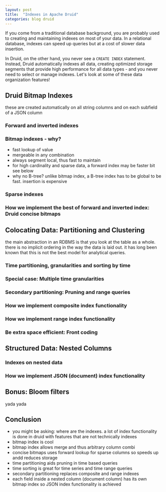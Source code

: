 ```yaml
---
layout: post
title:  "Indexes in Apache Druid"
categories: blog druid
---
```


If you come from a traditional database background, you are probably used to creating and maintaining indexes on most of your data. In a relational database, indexes can speed up queries but at a cost of slower data insertion.

In Druid, on the other hand, you never see a `CREATE INDEX` statement. Instead, Druid automatically indexes all data, creating optimized storage segments that provide high performance for all data types - and you never need to select or manage indexes. Let's look at some of these data organization features!

## Druid Bitmap Indexes

these are created automatically on all string columns and on each subfield of a JSON column

### Forward and inverted indexes

### Bitmap indexes - why?

- fast lookup of value
- mergeable in any combination
- always segment local, thus fast to maintain
- for high cardinality and sparse data, a forward index may be faster bit see below
- why no B-tree? unlike bitmap index, a B-tree index has to be global to be fast. insertion is expensive

### Sparse indexes

### How we implement the best of forward and inverted index: Druid concise bitmaps


## Colocating Data: Partitioning and Clustering

the main abstraction in an RDBMS is that you look at the table as a whole. there is no implicit ordering in the way the data is laid out. it has long been known that this is not the best model for analytical queries. 

### Time partitioning, granularities and sorting by time

### Special case: Multiple time granularities

### Secondary partitioning: Pruning and range queries

### How we implement composite index functionality

### How we implement range index functionality

### Be extra space efficient: Front coding


## Structured Data: Nested Columns

### Indexes on nested data

### How we implement JSON (document) index functionality


## Bonus: Bloom filters

yada yada

## Conclusion

- you might be asking: where are the indexes. a lot of index functionality is done in druid with features that are not technically indexes
- bitmap index is cool
- bitmap index allows merge and thus arbitrary column combi
- concise bitmaps uses forward lookup for sparse columns so speeds up andd reduces storage
- time partitioning aids pruning in time based queries
- time sorting is great for time series and time range queries
- secondary partitioning replaces composite and range indexes
- each field inside a nested column (document column) has its own bitmap index so JSON index functionality is achieved
